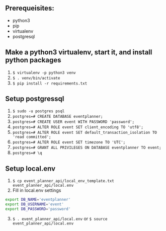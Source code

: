 ## Prerequeisites:
- python3
- pip
- virtualenv
- postgresql

## Make a python3 virtualenv, start it, and install python packages
1. `$ virtualenv -p python3 venv`
2. `$ . venv/bin/activate`
3. `$ pip install -r requirements.txt`

## Setup postgressql
1. `$ sudo -u postgres psql`
2. `postgres=# CREATE DATABASE eventplanner;`
3. `postgres=# CREATE USER event WITH PASSWORD 'password';`
4. `postgres=# ALTER ROLE event SET client_encoding TO 'utf8';`
5. `postgres=# ALTER ROLE event SET default_transaction_isolation TO 'read committed';`
6. `postgres=# ALTER ROLE event SET timezone TO 'UTC';`
7. `postgres=# GRANT ALL PRIVILEGES ON DATABASE eventplanner TO event;`
8. `postgres=# \q`

## Setup local.env
1. `$ cp event_planner_api/local_env_template.txt event_planner_api/local.env`
2. Fill in local.env settings
```bash
export DB_NAME='eventplanner'
export DB_USERNAME='event'
export DB_PASSWORD='password'
```
3. `$ . event_planner_api/local.env` or `$ source event_planner_api/local.env`
